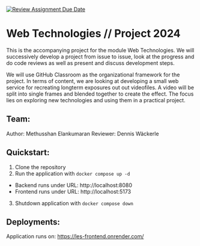 [![Review Assignment Due Date](https://classroom.github.com/assets/deadline-readme-button-24ddc0f5d75046c5622901739e7c5dd533143b0c8e959d652212380cedb1ea36.svg)](https://classroom.github.com/a/gQyBcnrC)
# Web Technologies // Project 2024
This is the accompanying project for the module Web Technologies. We will successively develop a project from issue to issue, look at the progress and do code reviews as well as present and discuss development steps.

We will use GitHub Classroom as the organizational framework for the project. In terms of content, we are looking at developing a small web service for recreating longterm exposures out out videofiles. A video will be split into single frames and blended together to create the effect. The focus lies on exploring new technologies and using them in a practical project. 

## Team:
Author: Methusshan Elankumaran
Reviewer: Dennis Wäckerle

## Quickstart:
1. Clone the repository
2. Run the application with `docker compose up -d`
  - Backend runs under URL: http://localhost:8080
  - Frontend runs under URL: http://localhost:5173
3. Shutdown application with `docker compose down`

## Deployments:
Application runs on: https://les-frontend.onrender.com/

